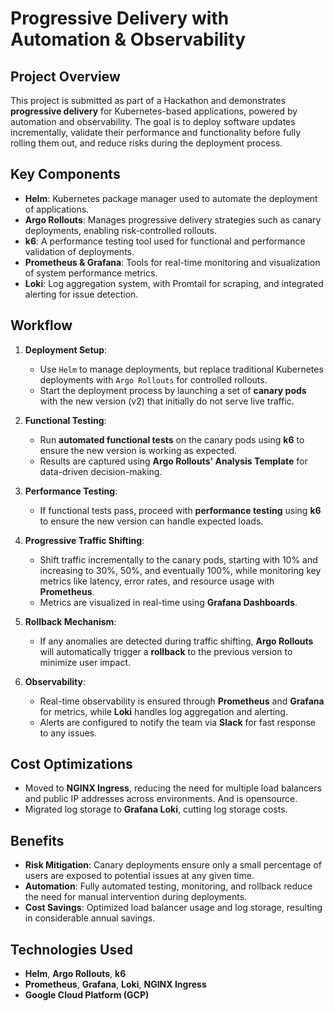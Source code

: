 # Progressive Delivery with Automation & Observability

## Project Overview
This project is submitted as part of a Hackathon and demonstrates **progressive delivery** for Kubernetes-based applications, powered by automation and observability. The goal is to deploy software updates incrementally, validate their performance and functionality before fully rolling them out, and reduce risks during the deployment process.

## Key Components
- **Helm**: Kubernetes package manager used to automate the deployment of applications.
- **Argo Rollouts**: Manages progressive delivery strategies such as canary deployments, enabling risk-controlled rollouts.
- **k6**: A performance testing tool used for functional and performance validation of deployments.
- **Prometheus & Grafana**: Tools for real-time monitoring and visualization of system performance metrics.
- **Loki**: Log aggregation system, with Promtail for scraping, and integrated alerting for issue detection.

## Workflow
1. **Deployment Setup**:
   - Use `Helm` to manage deployments, but replace traditional Kubernetes deployments with `Argo Rollouts` for controlled rollouts.
   - Start the deployment process by launching a set of **canary pods** with the new version (v2) that initially do not serve live traffic.

2. **Functional Testing**:
   - Run **automated functional tests** on the canary pods using **k6** to ensure the new version is working as expected.
   - Results are captured using **Argo Rollouts' Analysis Template** for data-driven decision-making.

3. **Performance Testing**:
   - If functional tests pass, proceed with **performance testing** using **k6** to ensure the new version can handle expected loads.
   
4. **Progressive Traffic Shifting**:
   - Shift traffic incrementally to the canary pods, starting with 10% and increasing to 30%, 50%, and eventually 100%, while monitoring key metrics like latency, error rates, and resource usage with **Prometheus**.
   - Metrics are visualized in real-time using **Grafana Dashboards**.

5. **Rollback Mechanism**:
   - If any anomalies are detected during traffic shifting, **Argo Rollouts** will automatically trigger a **rollback** to the previous version to minimize user impact.

6. **Observability**:
   - Real-time observability is ensured through **Prometheus** and **Grafana** for metrics, while **Loki** handles log aggregation and alerting.
   - Alerts are configured to notify the team via **Slack** for fast response to any issues.

## Cost Optimizations
- Moved to **NGINX Ingress**, reducing the need for multiple load balancers and public IP addresses across environments. And is opensource.
- Migrated log storage to **Grafana Loki**, cutting log storage costs.

## Benefits
- **Risk Mitigation**: Canary deployments ensure only a small percentage of users are exposed to potential issues at any given time.
- **Automation**: Fully automated testing, monitoring, and rollback reduce the need for manual intervention during deployments.
- **Cost Savings**: Optimized load balancer usage and log storage, resulting in considerable annual savings.

## Technologies Used
- **Helm**, **Argo Rollouts**, **k6**
- **Prometheus**, **Grafana**, **Loki**, **NGINX Ingress**
- **Google Cloud Platform (GCP)**